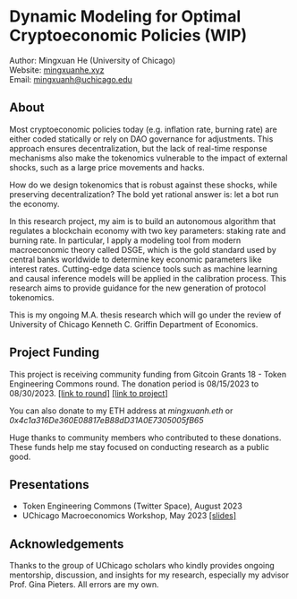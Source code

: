 # Dynamic Modeling for Optimal Cryptoeconomic Policies (WIP)
Author: Mingxuan He  (University of Chicago)  
Website: [mingxuanhe.xyz](https://mingxuanhe.xyz)  
Email: mingxuanh@uchicago.edu

## About
Most cryptoeconomic policies today (e.g. inflation rate, burning rate) are either coded statically or rely on DAO governance for adjustments. 
This approach ensures decentralization, but the lack of real-time response mechanisms also make the tokenomics vulnerable to the impact of external shocks, such as a large price movements and hacks.  

How do we design tokenomics that is robust against these shocks, while preserving decentralization? The bold yet rational answer is: let a bot run the economy.  

In this research project, my aim is to build an autonomous algorithm that regulates a blockchain economy with two key parameters: staking rate and burning rate. 
In particular, I apply a modeling tool from modern macroeconomic theory called DSGE, which is the gold standard used by central banks worldwide to determine key economic parameters like interest rates. 
Cutting-edge data science tools such as machine learning and causal inference models will be applied in the calibration process. 
This research aims to provide guidance for the new generation of protocol tokenomics.

This is my ongoing M.A. thesis research which will go under the review of University of Chicago Kenneth C. Griffin Department of Economics.

## Project Funding
This project is receiving community funding from Gitcoin Grants 18 - Token Engineering Commons round. The donation period is 08/15/2023 to 08/30/2023.
[[link to round]](https://explorer.gitcoin.co/#/round/10/0xc5fdf5cff79e92fac1d6efa725c319248d279200) 
[[link to project]](https://explorer.gitcoin.co/#/round/10/0xc5fdf5cff79e92fac1d6efa725c319248d279200/0xc5fdf5cff79e92fac1d6efa725c319248d279200-0)  

You can also donate to my ETH address at _mingxuanh.eth_ or _0x4c1a316De360E08817eB88dD31A0E7305005fB65_  

Huge thanks to community members who contributed to these donations. These funds help me stay focused on conducting research as a public good.

## Presentations
- Token Engineering Commons (Twitter Space), August 2023
- UChicago Macroeconomics Workshop, May 2023 [[slides]](Presentations/Pitch_Presentation_Mingxuan_He_May12.pdf)

## Acknowledgements
Thanks to the group of UChicago scholars who kindly provides ongoing mentorship, discussion, and insights for my research, especially my advisor Prof. Gina Pieters. All errors are my own.  
